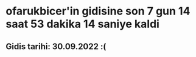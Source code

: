 # ofarukbicer'in gidisine son 7 gun 14 saat 53 dakika 14 saniye kaldi

## Gidis tarihi: 30.09.2022 :(